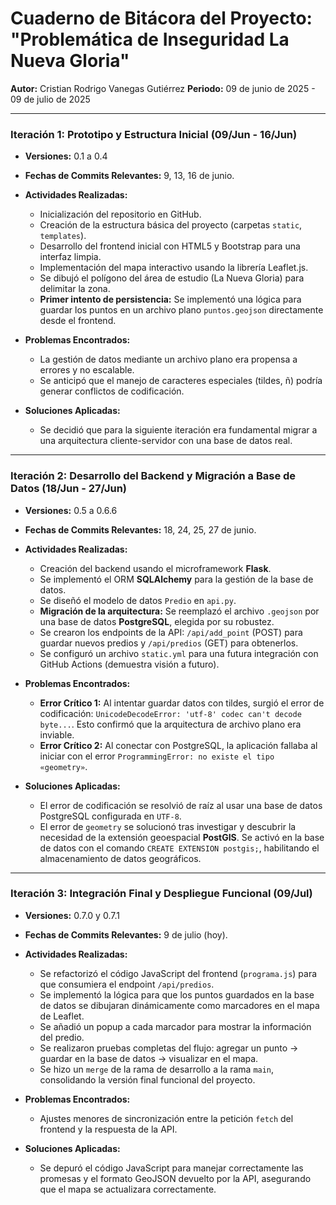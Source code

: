 # Cuaderno de Bitácora del Proyecto: "Problemática de Inseguridad La Nueva Gloria"

**Autor:** Cristian Rodrigo Vanegas Gutiérrez
**Periodo:** 09 de junio de 2025 - 09 de julio de 2025

---

### Iteración 1: Prototipo y Estructura Inicial (09/Jun - 16/Jun)

*   **Versiones:** 0.1 a 0.4
*   **Fechas de Commits Relevantes:** 9, 13, 16 de junio.

*   **Actividades Realizadas:**
    *   Inicialización del repositorio en GitHub.
    *   Creación de la estructura básica del proyecto (carpetas `static`, `templates`).
    *   Desarrollo del frontend inicial con HTML5 y Bootstrap para una interfaz limpia.
    *   Implementación del mapa interactivo usando la librería Leaflet.js.
    *   Se dibujó el polígono del área de estudio (La Nueva Gloria) para delimitar la zona.
    *   **Primer intento de persistencia:** Se implementó una lógica para guardar los puntos en un archivo plano `puntos.geojson` directamente desde el frontend.

*   **Problemas Encontrados:**
    *   La gestión de datos mediante un archivo plano era propensa a errores y no escalable.
    *   Se anticipó que el manejo de caracteres especiales (tildes, ñ) podría generar conflictos de codificación.

*   **Soluciones Aplicadas:**
    *   Se decidió que para la siguiente iteración era fundamental migrar a una arquitectura cliente-servidor con una base de datos real.

---

### Iteración 2: Desarrollo del Backend y Migración a Base de Datos (18/Jun - 27/Jun)

*   **Versiones:** 0.5 a 0.6.6
*   **Fechas de Commits Relevantes:** 18, 24, 25, 27 de junio.

*   **Actividades Realizadas:**
    *   Creación del backend usando el microframework **Flask**.
    *   Se implementó el ORM **SQLAlchemy** para la gestión de la base de datos.
    *   Se diseñó el modelo de datos `Predio` en `api.py`.
    *   **Migración de la arquitectura:** Se reemplazó el archivo `.geojson` por una base de datos **PostgreSQL**, elegida por su robustez.
    *   Se crearon los endpoints de la API: `/api/add_point` (POST) para guardar nuevos predios y `/api/predios` (GET) para obtenerlos.
    *   Se configuró un archivo `static.yml` para una futura integración con GitHub Actions (demuestra visión a futuro).

*   **Problemas Encontrados:**
    *   **Error Crítico 1:** Al intentar guardar datos con tildes, surgió el error de codificación: `UnicodeDecodeError: 'utf-8' codec can't decode byte...`. Esto confirmó que la arquitectura de archivo plano era inviable.
    *   **Error Crítico 2:** Al conectar con PostgreSQL, la aplicación fallaba al iniciar con el error `ProgrammingError: no existe el tipo «geometry»`.

*   **Soluciones Aplicadas:**
    *   El error de codificación se resolvió de raíz al usar una base de datos PostgreSQL configurada en `UTF-8`.
    *   El error de `geometry` se solucionó tras investigar y descubrir la necesidad de la extensión geoespacial **PostGIS**. Se activó en la base de datos con el comando `CREATE EXTENSION postgis;`, habilitando el almacenamiento de datos geográficos.

---

### Iteración 3: Integración Final y Despliegue Funcional (09/Jul)

*   **Versiones:** 0.7.0 y 0.7.1
*   **Fechas de Commits Relevantes:** 9 de julio (hoy).

*   **Actividades Realizadas:**
    *   Se refactorizó el código JavaScript del frontend (`programa.js`) para que consumiera el endpoint `/api/predios`.
    *   Se implementó la lógica para que los puntos guardados en la base de datos se dibujaran dinámicamente como marcadores en el mapa de Leaflet.
    *   Se añadió un popup a cada marcador para mostrar la información del predio.
    *   Se realizaron pruebas completas del flujo: agregar un punto -> guardar en la base de datos -> visualizar en el mapa.
    *   Se hizo un `merge` de la rama de desarrollo a la rama `main`, consolidando la versión final funcional del proyecto.

*   **Problemas Encontrados:**
    *   Ajustes menores de sincronización entre la petición `fetch` del frontend y la respuesta de la API.

*   **Soluciones Aplicadas:**
    *   Se depuró el código JavaScript para manejar correctamente las promesas y el formato GeoJSON devuelto por la API, asegurando que el mapa se actualizara correctamente.